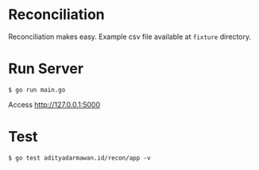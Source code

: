 Reconciliation
==============

Reconciliation makes easy. Example csv file available at `fixture` directory.

Run Server
==========

    $ go run main.go

Access http://127.0.0.1:5000


Test
====

    $ go test adityadarmawan.id/recon/app -v

